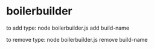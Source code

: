 # boilerbuilder

to add type:
node boilerbuilder.js add build-name

to remove type:
node boilerbuilder.js remove build-name